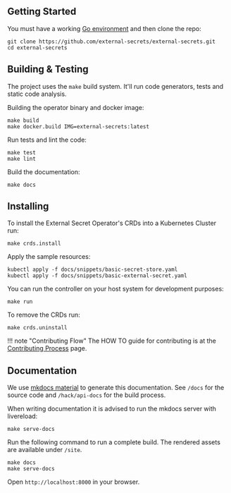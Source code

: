 ## Getting Started

You must have a working [Go environment](https://golang.org/doc/install) and
then clone the repo:

```shell
git clone https://github.com/external-secrets/external-secrets.git
cd external-secrets
```

## Building & Testing

The project uses the `make` build system. It'll run code generators, tests and
static code analysis.

Building the operator binary and docker image:

```shell
make build
make docker.build IMG=external-secrets:latest
```

Run tests and lint the code:
```shell
make test
make lint
```

Build the documentation:
```shell
make docs
```

## Installing

To install the External Secret Operator's CRDs into a Kubernetes Cluster run:

```shell
make crds.install
```

Apply the sample resources:
```shell
kubectl apply -f docs/snippets/basic-secret-store.yaml
kubectl apply -f docs/snippets/basic-external-secret.yaml
```

You can run the controller on your host system for development purposes:

```shell
make run
```

To remove the CRDs run:

```shell
make crds.uninstall
```

!!! note "Contributing Flow"
    The HOW TO guide for contributing is at the [Contributing Process](contributing-process.md) page.


## Documentation

We use [mkdocs material](https://squidfunk.github.io/mkdocs-material/) to generate this
documentation. See `/docs` for the source code and `/hack/api-docs` for the build process.

When writing documentation it is advised to run the mkdocs server with livereload:

```shell
make serve-docs
```

Run the following command to run a complete build. The rendered assets are available under `/site`.

```shell
make docs
make serve-docs
```

Open `http://localhost:8000` in your browser.
